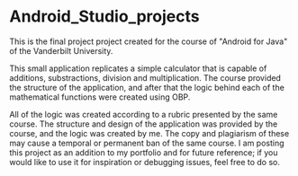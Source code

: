 # Android_Studio_projects

This is the final project project created for the course of "Android for Java" of the Vanderbilt University.

This small application replicates a simple calculator that is capable of additions, substractions, division and multiplication.
The course provided the structure of the application, and after that the logic behind each of the mathematical functions were created using OBP.

All of the logic was created according to a rubric presented by the same course. The structure and design of the application was provided by the course, and the logic was created by me. The copy and plagiarism of these may cause a temporal or permanent ban of the same course. I am posting this project as an addition to my portfolio and for future reference; if you would like to use it for inspiration or debugging issues, feel free to do so.

